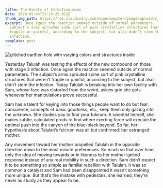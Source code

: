 ```yaml
---
title: The Facets of Infection.moon
date: 2020-05-04T23:10:25.913Z
thumb_img_path: https://res.cloudinary.com/mooncomputer/image/upload/c_scale,e_auto_saturation,h_300,q_auto:best/v1588633914/Moon%20Computer%20Blog/RTF/Facets%20of%20Infection/the-facets-of-infection--soliman-hossain-7yXAO9d4_Ws-unsplash--glitched-3.jpg
excerpt: Once again the reaction seemed outside of normal parameters. The
  subject’s arms sprouted some sort of pink crystalline structures that weren’t
  fragile or painful, according to the subject, but also didn’t stem the
  infection.
template: post
---
```

![glitched earthen hole with varying colors and structures inside](https://res.cloudinary.com/mooncomputer/image/upload/c_scale,e_auto_saturation,h_800,q_auto:best/v1588633914/Moon%20Computer%20Blog/RTF/Facets%20of%20Infection/the-facets-of-infection--soliman-hossain-7yXAO9d4_Ws-unsplash--glitched-3.jpg "The Facets of Infection")

Yesterday Talulah was testing the effects of the new compound on those with stage 3 infection. Once again the reaction seemed outside of normal parameters. The subject’s arms sprouted some sort of pink crystalline structures that weren’t fragile or painful, according to the subject, but also didn’t stem the infection. Today Talulah is breaking into her own facility with Sam, whose face was distorted from the weird, askew grin she gets whenever her manipulations prove successful. 

Sam has a talent for keying into those things people want to do but fear, conscience, concepts of basic goodness, etc., keep them only gazing into the unknown. She studies you to find your fulcrum. A scientist herself, she makes subtle, calculated prods to find where exerting force will execute the optimal push into the canyon of the blue-black beyond. So far, her hypothesis about Talulah’s fulcrum was all but confirmed: her estranged mother. 

Any movement toward her mother propelled Talulah in the opposite direction down to the most minute preferences. So much so that over time, only the idea of moving towards or in likeness to her mother ignited response instead of any real mobility in such a direction. Sam didn’t expect it to be something so simple as familial rebellion with Talulah. It was so common a catalyst and Sam had been disappointed it wasn’t something more unique. But that’s the mistake with pedestals, she learned, they’re never as sturdy as they appear to be.